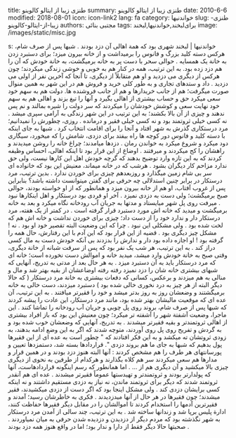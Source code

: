 title: طنزی زیبا از ایتالو کالوینو
summary: طنزی زیبا از ایتالو کالوینو
date: 2010-6-6
modified: 2018-08-01
icon:  icon-link2
lang: fa
category: خواندنیها
slug: طنزی-زیبا-از-ایتالو-کالوینو
authors: مجتبی بنائی
tags: برای‌لبخند,خواندنیها,لبخند
image: /images/static/misc.jpg

s: خواندنیها | لبخند    شهری  بود  که  همة  اهالی  آن  دزد  بودند . شبها  پس  از  صرف  شام،  هرکس  دسته  کلید  بزرگ  و  فانوس  را  برمیداشت  و  از  خانه  بیرون  میزد؛  برای  دستبرد  زدن  به  خانة یک  همسایه . حوالی  سحر  با  دست  پر  به  خانه  برمیگشت،  به  خانة  خودش  که  آن  را هم دزد زده بود. به این  ترتیب،  همه  در  کنار  هم  به  خوبی  و  خوشی  زندگی  میکردند؛  چون  هرکس  از  دیگری  می  دزدید  و  او  هم  متقابلاً  از  دیگری،  تا  آنجا  که  آخرین  نفر  از  اولی  می  دزدید . داد  و  ستدهای  تجاری  و  به  طور  کلی  خرید  و  فروش هم در این  شهر  به  همین  منوال  صورت  میگرفت؛  هم  از  جانب  خریدارها  و  هم  از جانب فروشنده ها. دولت هم به سهم خود سعی  میکرد  حق  و  حساب  بیشتری  از  اهالی  بگیرد  و  آنها  را  تیغ  بزند  و  اهالی  هم  به  سهم  خود  نهایت  سعی  و  کوشش  خودشان را میکردند  که  سر  دولت  را  شیره  بمالند  و  نم  پس  ندهند  و  چیزی  از  آن  بالا بکشند؛  به  این  ترتیب  در  این  شهر  زندگی  به  آرامی  سپری  میشد . نه  کسی  خیلی  ثروتمند  بود  و  نه  کسی  خیلی  فقیر  و  درمانده .  روزی،  چطورش  را  نمیدانیم؛  مرد  درستکاری  گذرش  به  شهر  افتاد  و  آنجا  را  برای  اقامت  انتخاب  کرد . شبها  به  جای  اینکه  با  دسته  کلید  و  فانوس  دور  کوچه  ها  راه  بیفتد  برای  دزدی،  شامش  را  که  میخورد،  سیگاری  دود  میکرد  و  شروع  میکرد  به  خواندن  رمان .  دزدها  میامدند؛  چراغ  خانه  را  روشن  میدیدند  و  راهشان  را  کج  میکردند  و  میرفتند .  اوضاع  از این  قرار  بود  تا  اینکه  اهالی،  احساس  وظیفه  کردند  که  به  این  تازه  وارد  توضیح  بدهند  که  گرچه  خودش  اهل  این  کارها  نیست،  ولی  حق  ندارد  مزاحم  کار  دیگران  بشود . هرشب  که  در  خانه  میماند،  معنیش  این  بود  که  خانواده  ای  سر  بی  شام زمین  میگذارد  و  روزبعدهم  چیزی  برای  خوردن  ندارد .  بدین  ترتیب،  مرد  درستکار  در  برابر  چنین  استدلالی  چه  حرفی  برای  گفتن  میتوانست  داشته  باشد؟  بنابراین  پس  از  غروب  آفتاب،  او  هم  از  خانه  بیرون  میزد  و  همانطور  که  از  او  خواسته بودند، حوالی  صبح  برمیگشت؛  ولی  دست  به  دزدی  نمیزد . آخر  او  فردی  بود  درستکار  و  اهل  اینکارها  نبود . میرفت  روی  پل  شهر  میایستاد  و  مدتها  به  جریان  آب رودخانه نگاه  میکرد  و  بعد  به  خانه  برمیگشت  و  میدید  که  خانه  اش  مورد  دستبرد قرار گرفته  است .  در کمتر  از  یک  هفته،  مرد  درستکار  دار  و  ندارد  خود را از دست داد؛ چیزی  برای  خوردن  نداشت  و  خانه  اش  هم  که  لخت  شده  بود . ولی  مشکلی  این  نبود . چرا  که  این  وضعیت  البته  تقصیر  خود  او  بود . نه ! مشکل  چیز  دیگری  بود . قضیه  از  این  قرار  بود  که  این  آدم  با  این  رفتارش،  حال  همه  را  گرفته  بود ! او  اجازه  داده  بود  دار  و  ندارش  را  بدزدند  بی  آنکه  خودش  دست  به  مال کسی  دراز  کند . به  این  ترتیب،  هر  شب  یک  نفر  بود  که  پس  از  سرقت  شبانه  از  خانة دیگری،  وقتی  صبح  به  خانة  خودش  وارد  میشد،  میدید  خانه  و  اموالش  دست  نخورده است؛ خانه ای  که  مرد  درستکار  باید  به  آن  دستبرد  میزد .  به هر حال  بعد از مدتی  به  تدریج،  آنهایی  که  شبهای  بیشتری  خانه  شان  را  دزد  نمیزد  رفته  رفته اوضاعشان از بقیه  بهتر  شد  و  مال  و  منالی  به  هم  میزدند  و  برعکس،  کسانی  که  دفعات  بیشتری  به  خانة  مرد  درستکار ( که  حالا  دیگر  البته  از  هر  چیز  به  درد نخوری  خالی  شده  بود ) دستبرد  میزدند،  دست  خالی  به  خانه  برمیگشتند  و  وضعشان روز به روز بدتر میشد  و  خود  را  فقیرتر  میافتند .  به این  ترتیب،  آن عده ای  که  موقعیت  مالیشان  بهتر  شده  بود،  مانند  مرد  درستکار،  این  عادت  را  پیشه  کردند  که  شبها  پس  از  صرف  شام،  بروند  روی  پل  چوبی  و  جریان  آب  رودخانه  را تماشا کنند . این  ماجرا،  وضعیت  آشفتة  شهر  را  آشفته  تر  میکرد؛  چون  معنیش  این  بود  که  باز  افراد  بیشتری  از  اهالی  ثروتمندتر  و  بقیه  فقیرتر  میشدند .  به  تدریج،  آنهایی  که  وضعشان  خوب  شده  بود  و  به  گردش  و  تفریح  روی  پل  روی  آوردند، متوچه  شدند  که  اگر  به  این  وضع  ادامه  بدهند،  به  زودی  ثروتشان  ته  میکشد  و  به  این  فکر  افتادند  که " چطور  است  به  عده  ای  از  این  فقیرها  پول  بدهیم  که  شبها  به  جای  ما  هم  بروند  دزدی ". قراردادها  بسته  شد،  دستمزدها  تعیین  و  پورسانتهای  هر  طرف  را  هم  مشخص  کردند : آنها  البته  هنوز  دزد  بودند  و  در همین  قرار  و  مدارها  هم  سعی  میکردند  سر  هم  کلاه  بگذارند  و  هرکدام  از  طرفین  به  نحوی  از  دیگری  چیزی  بالا  میکشید  و  آن  دیگری  هم  از ... . اما  همانطور که  رسم  اینگونه  قراردادهاست،  آنها  که  پولدارتر  بودند  و  ثروتمندتر  و  تهیدستها  عموماً  فقیرتر  میشدند .  عده ای  هم  آنقدر  ثروتمند  شدند  که  دیگر  برای  ثروتمند  ماندن،  نه  نیاز  به  دزدی  مستقیم  داشتند  و  نه  اینکه  کسی  برایشان  دزدی  کند . ولی  مشکل  اینجا  بود  که  اگر  دست  از  دزدی  میکشیدند،  فقیر  میشدند؛  چون  فقیرها  در  هر  حال  از  آنها  میدزدیدند . فکری  به  خاطرشان  رسید؛  آمدند و فقیرترین  آدمها  را  استخدام  کردند  تا  اموالشان  را  در  مقابل  دیگر  فقیرها  حفاظت  کنند،  ادارة  پلیس  برپا  شد  و  زندانها  ساخته  شد .  به این  ترتیب،  چند  سالی  از  آمدن  مرد  درستکار  به  شهر  نگذشته  بود  که  مردم  دیگر  از  دزدیدن  و  دزدیده  شدن  حرفی  به  میان  نمیاوردند . صحبتها  حالا  دیگر  فقط  از  دارا  و ندار بود؛ اما در واقع هنوز همه دزد بودند .